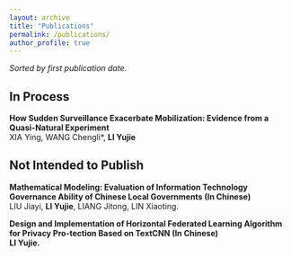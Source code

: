 ```yaml
---
layout: archive
title: "Publications"
permalink: /publications/
author_profile: true
---
```

*Sorted by first publication date.*

## In Process
<b>How Sudden Surveillance Exacerbate Mobilization: Evidence from a Quasi-Natural Experiment</b><br>
XIA Ying, WANG Chengli*, <b>LI Yujie</b><br>
  
## Not Intended to Publish

<b>Mathematical Modeling: Evaluation of Information Technology Governance Ability of Chinese Local Governments (In Chinese)</b><br>
LIU Jiayi, <b>LI Yujie</b>, LIANG Jitong, LIN Xiaoting.<br>

<b>Design and Implementation of Horizontal Federated Learning Algorithm for Privacy Pro-tection Based on TextCNN (In Chinese)</b><br>
<b>LI Yujie.</b><br>
